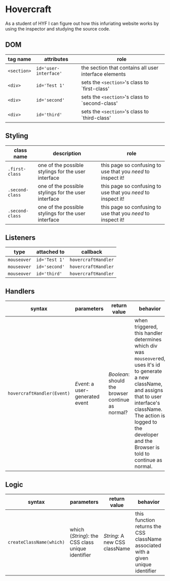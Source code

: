 # Hovercraft

As a student of HYF I can figure out how this infuriating website works by using the inspector and studying the source code.

## DOM

| tag name    | attributes            | role                                                  |
| ----------- | --------------------- | ----------------------------------------------------- |
| `<section>` | `id='user-interface'` | the section that contains all user interface elements |
| `<div>`     | `id='Test 1'`         | sets the `<section>`'s class to `first-class'         |
| `<div>`     | `id='second'`         | sets the `<section>`'s class to `second-class'        |
| `<div>`     | `id='third'`          | sets the `<section>`'s class to `third-class'         |

## Styling

| class name      | description                                         | role                                                         |
| --------------- | --------------------------------------------------- | ------------------------------------------------------------ |
| `.first-class`  | one of the possible stylings for the user interface | this page so confusing to use that you _need_ to inspect it! |
| `.second-class` | one of the possible stylings for the user interface | this page so confusing to use that you _need_ to inspect it! |
| `.second-class` | one of the possible stylings for the user interface | this page so confusing to use that you _need_ to inspect it! |

## Listeners

| type        | attached to   | callback            |
| ----------- | ------------- | ------------------- |
| `mouseover` | `id='Test 1'` | `hovercraftHandler` |
| `mouseover` | `id='second'` | `hovercraftHandler` |
| `mouseover` | `id='third'`  | `hovercraftHandler` |

## Handlers

| syntax                     | parameters                      | return value                                      | behavior                                                                                                                                                                                                                                            |
| -------------------------- | ------------------------------- | ------------------------------------------------- | --------------------------------------------------------------------------------------------------------------------------------------------------------------------------------------------------------------------------------------------------- |
| `hovercraftHandler(Event)` | _Event_: a user-generated event | _Boolean_: should the browser continue as normal? | when triggered, this handler determines which div was `mouseover`ed, uses it's id to generate a new className, and assigns that to user interface's className. The action is logged to the developer and the Browser is told to continue as normal. |

## Logic

| syntax                   | parameters                                        | return value                  | behavior                                                                          |
| ------------------------ | ------------------------------------------------- | ----------------------------- | --------------------------------------------------------------------------------- |
| `createClassName(which)` | which (_String_): the CSS class unique identifier | _String_: A new CSS className | this function returns the CSS className associated with a given unique identifier |

